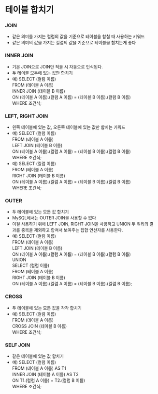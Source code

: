 # 테이블 합치기
### JOIN
- 같은 의미를 가지는 컬럼의 값을 기준으로 테이블을 합칠 때 사용하는 키워드
- 같은 의미의 값을 가지는 컬럼의 값을 기준으로 테이블을 합치는게 좋다

### INNER JOIN
- 기본 JOIN으로 JOIN만 적을 시 자동으로 인식된다.
- 두 테이블 모두에 있는 값만 합치기
- 예) SELECT (컬럼 이름) </br>
      FROM (테이블 A 이름) </br>
      INNER JOIN (테이블 B 이름) </br>
      ON (테이블 A 이름).(컬럼 A 이름) = (테이블 B 이름).(컬럼 B 이름) </br>
      WHERE 조건식;

### LEFT, RIGHT JOIN
- 왼쪽 테이블에 있는 값, 오른쪽 테이블에 있는 값만 합치는 키워드
- 예) SELECT (컬럼 이름) </br>
      FROM (테이블 A 이름) </br>
      LEFT JOIN (테이블 B 이름) </br>
      ON (테이블 A 이름).(컬럼 A 이름) = (테이블 B 이름).(컬럼 B 이름) </br>
      WHERE 조건식;
- 예) SELECT (컬럼 이름) </br>
      FROM (테이블 A 이름) </br>
      RIGHT JOIN (테이블 B 이름) </br>
      ON (테이블 A 이름).(컬럼 A 이름) = (테이블 B 이름).(컬럼 B 이름) </br>
      WHERE 조건식;
      
### OUTER
- 두 테이블에 있는 모든 값 합치기
- MySQL에서는 OUTER JOIN을 사용할 수 없다
- 이걸 사용하기 위해 LEFT JOIN, RIGHT JOIN을 사용하고 UNION 두 쿼리의 결과를 중복을 제외하고 합쳐서 보여주는 집합 연산자를 사용한다.
- 예) SELECT (컬럼 이름) </br>
      FROM (테이블 A 이름) </br>
      LEFT JOIN (테이블 B 이름) </br>
      ON (테이블 A 이름).(컬럼 A 이름) = (테이블 B 이름).(컬럼 B 이름) </br>
      UNION </br>
      SELECT (컬럼 이름) </br>
      FROM (테이블 A 이름) </br>
      RIGHT JOIN (테이블 B 이름) </br>
      ON (테이블 A 이름).(컬럼 A 이름) = (테이블 B 이름).(컬럼 B 이름); </br>
      
### CROSS
- 두 테이블에 있는 모든 값을 각각 합치기
- 예) SELECT (컬럼 이름) </br>
      FROM (테이블 A 이름) </br>
      CROSS JOIN (테이블 B 이름) </br>
      WHERE 조건식;

### SELF JOIN
- 같은 테이블에 있는 값 합치기
- 예) SELECT (컬럼 이름) </br>
      FROM (테이블 A 이름) AS T1 </br>
      INNER JOIN (테이블 A 이름) AS T2 </br>
      ON T1.(컬럼 A 이름) = T2.(컬럼 B 이름) </br>
      WHERE 조건식;



































